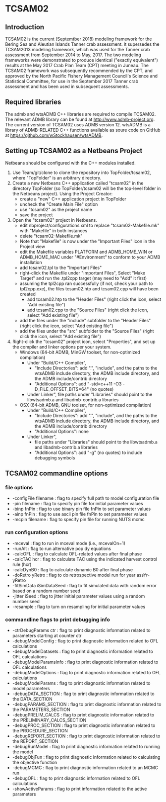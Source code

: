 # TCSAM02

## Introduction
TCSAM02 is the current (Septemtber 2018) modeling framework for the 
Bering Sea and Aleutian Islands Tanner crab assessment. It supersedes the
TCSAM2013 modeling framework, which was used for the Tanner crab assessment from 
September 2014 to May, 2017. The two modeling frameworks were demonstrated to
produce identical ("exactly equivalent") results at the May 2017 Crab Plan Team (CPT)
meeting in Juneau. The TCSAM02 framework was subsequently recommended by the CPT, and 
approved by the North Pacific Fishery Management Council's Science and Statistical Committee,
for use in the September 2017 Tanner crab assessment and has been used in subsequent assessments.


## Required libraries
The admb and wtsADMB C++ libraries are required to compile TCSAM02. The relevant ADMB library can be found at http://www.admb-project.org. The
current version of TCSAM02 uses ADMB version 12. wtsADMB is a library of ADMB-RELATED C++ functions available as soure code on GitHub
at https://github.com/wStockhausen/wtsADMB. 


## Setting up TCSAM02 as a Netbeans Project
Netbeans should be configured with the C++ modules installed. 
1. Use Team/git/clone to clone the repository into TopFolder/tcsam02, where "TopFolder" is an arbitrary directory.
2. Create a new Netbeans C++ application called "tcsam02" in the directory TopFolder (so TopFolder/tcsam02 will be
the top-level folder in the Netbeans project). Using the Project Creator:
    * create a "new" C++ application project in TopFolder
    * uncheck the "Create Main File" option
    * use "tcsam02" as the project name
    * save the project
3. Open the "tcsam02" project in Netbeans.
    * edit nbproject/configurations.xml to replace "tcsam02-Makefile.mk" with "Makefile" in both instances
    * delete "tcsam02-Makefile.mk"
    * Note that "Makefile" is now under the "Important Files" icon in the Project view
    * edit the Makefile variables PLATFORM and ADMB_HOME_WIN or ADMB_HOME_MAC under "#Environment" to conform to your ADMB installation
    * add tcsam02.tpl to the "Important Files"
    * right-click the Makefile under "Important Files", Select "Make Target" and run the .tpl2cpp target (may need to "Add" it first)
    * assuming the tpl2cpp ran successfully (if not, check your path to tpl2cpp.exe), the files tcsam02.htp and tcsam02.cpp will have been created
        * add tcsam02.htp to the "Header Files" (right click the icon, select "Add existing file")
        * add tcsam02.cpp to the "Source Files" (right click the icon, select "Add existing file")
    * add the files under the "include" subfolder to the "Header Files" (right click the icon, select "Add existing file")
    * add the files under the "src" subfolder to the "Source Files" (right click the icon, select "Add existing file")
4. Right-click the "tcsam02" project icon, select "Properties", and set up  the compiler and 
linker options per your system.
    * Windows (64-bit ADMB, MinGW toolset, for non-optimized compilation)
        * Under "Build/C++ Compiler", 
            * "Include Directories": add ".", "include", and the paths to the wtsADMB include directory, the ADMB include directory, and the ADMB include/contrib directory
            * "Additional Options": add "-std=c++11 -O3 -D_FILE_OFFSET_BITS=64" (no quotes)
        * Under Linker", file paths under "Libraries" should point to the libwtsadmb.a and libadmb-contrib.a libraries
    * OSX (64-bit ADMB, GNU toolset, for non-optimized compilation)
        * Under "Build/C++ Compiler", 
            * "Include Directories": add ".", "include", and the paths to the wtsADMB include directory, the ADMB include directory, and the ADMB include/contrib directory
            * "Additional Options": none
        * Under Linker", 
            * file paths under "Libraries" should point to the libwtsadmb.a and libadmb-contrib.a libraries
            * "Additional Options": add "-g" (no quotes) to include debugging symbols

## TCSAM02 commandline options
### file options
* -configFile filename : flag to specify full path to model configuration file
* -pin filename : flag to specify pin file for initial parameter values 
* -binp fnPin : flag to use binary pin file fnPin to set parameter values
* -ainp fnPin : flag to use ascii  pin file fnPin to set parameter values
* -mcpin filename : flag to specify pin file for running NUTS mcmc

### run configuration options
* -mceval : flag to run in mceval mode (i.e., mcevalOn=1)
* -runAlt : flag to run alternative pop dy equations
* -calcOFL : flag to calculate OFL-related values after final phase
* -calcTAC hcr : flag to calculate TAC using the indicated harvest control rule (hcr)
* -calcDynB0 : flag to calculate dynamic B0 after final phase
* -doRetro yRetro : flag to do retrospective model run for year assYr-yRetro
* -fitSimData iSimDataSeed : flag to fit simulated data with random error based on a random number seed 
* -jitter iSeed : flag to jitter initial parameter values using a random number seed
* -resample : flag to turn on resampling for initial parameter values

### commandline flags to print debugging info
* -ctrDebugParams ctr : flag to print diagnostic information related to parameters starting at counter ctr
* -debugModelConfig : flag to print diagnostic information related to OFL calculations
* -debugModelDatasets : flag to print diagnostic information related to OFL calculations
* -debugModelParamsInfo : flag to print diagnostic information related to OFL calculations
* -debugModelOptions : flag to print diagnostic information related to OFL calculations
* -debugModelParams : flag to print diagnostic information related to model parameters
* -debugDATA_SECTION : flag to print diagnostic information related to the DATA_SECTION
* -debugPARAMS_SECTION : flag to print diagnostic information related to the PARAMETERS_SECTION
* -debugPRELIM_CALCS : flag to print diagnostic information related to the PRELIMINARY_CALCS_SECTION
* -debugPROC_SECTION : flag to print diagnostic information related to the PROCEDURE_SECTION
* -debugREPORT_SECTION : flag to print diagnostic information related to the REPORT_SECTION
* -debugRunModel : flag to print diagnostic information related to running the model
* -debugObjFun : flag to print diagnostic information related to calculating the objective function
* -debugMCMC : flag to print diagnostic information related to an MCMC run
* -debugOFL : flag to print diagnostic information related to OFL calculations
* -showActiveParams : flag to print information related to the active parameters

